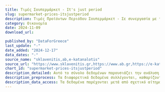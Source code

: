 ```yaml
---
title: Τιμές Σουπερμάρκετ - It's just period
slug: supermarket-prices-itsjustperiod
description: Τιμές Προϊόντων Περιόδου Σουπερμάρκετ - Σε συνεργασία με την ομάδα it's just period.
category: Οικονομία
date: 2024-11-09
download_url: 

published_by: "DataForGreece"
last_update: "-"
date_added: "2024-12-17"
data_dates: "-"
source_name: "sklavenitis,ab,e-katanalotis"
source_url: "https://www.sklavenitis.gr,https://www.ab.gr,https://e-katanalotis.gov.gr"
chart_id: "supermarket-prices-itsjustperiod"
description_detailed: Αυτό το σύνολο δεδομένων παρουσιάζει την ανάλυση των τιμών προϊόντων περιόδου στα σούπερ μάρκετ. Τα δεδομένα συλλέγονται για την υποστήριξη της δράσης της ομάδας it's just period.
description_preprocess: Τα διαφορετικά δεδομένα συλλέγονται, καθαρίζονται, φιλτράρονται και αποθηκεύονται σε μια συγκεκριμένη μορφή.
description_data_access: Τα δεδομένα παρέχονται μετά από σχετικό αίτημα.
---
```

